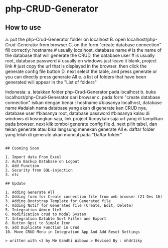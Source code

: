 # php-CRUD-Generator

## How to use

a. put the php-Crud-Generator folder on localhost
B. open localhost/php-Crud-Generator from browser
C. on the form "create database connection" fill correctly: hostname # usually localhost,
database name # is the name of the database that will generate the CRUD, the database user # is usually root,
database password # usually on windows just leave it blank, project link # just copy the url
that is displayed in the browser. then click the generate config file button
D. next select the table, and press generate or you can directly press generate All
e. a list of folders that have been generated will appear in the "List of folders"

Indonesia:
a. letakkan folder php-Crud-Generator pada localhost
b. buka localhost/php-Crud-Generator dari browser
c. pada form "create database connection" isikan dengan benar : hostname #biasanya localhost, 
database name #adalah nama database yang akan di generate kan CRUD nya, database user #biasanya root,
database password #biasanya kalau di windows di kosongkan saja, link project #copykan saja url
yang di tampilkan pada browser. next klik tombol generate config file
d. next pilih tabel, dan tekan generate atau bisa langsung menekan generate All
e. daftar folder yang telah di generate akan muncul pada "Daftar folder"
```

## Cooming Soon

1. Import data From Excel
2. Auto Backup Database on Logout
3. Add Function
2. Security from SQL-injection
3. etc

## Update

1. Adding Generate All
2. Adding form for Create connection file from web browser (21 Des 16)
3. Adding Bootstrap Template for Generated file
4. Adding Notif for Generated file (Create, Edit, Delete)
5. Integration Admin lte3
6. Modification crud to Modal System
7. Integration Datable Sort Filter and Export
8. Button Opsi to Simple Icon
9. add Duplicate Function in Crud
10. Move CRUD Menu in Integration App And Add Reset Settings

> written with <3 by Me Gandhi Wibowo > Revised By : mhdr1zky
